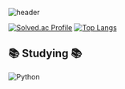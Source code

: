 ![header](https://capsule-render.vercel.app/api?type=waving&color=0:9CB4D4,100:659F7C&height=300&section=header&text=Hi!%20I'm%20Yujin&animation=fadeIn&fontSize=90)

[![Solved.ac Profile](http://mazassumnida.wtf/api/v2/generate_badge?boj=cho4u4o)](https://solved.ac/cho4u4o/)     [![Top Langs](https://github-readme-stats.vercel.app/api/top-langs/?username=cho4u4o&layout=donut)](https://github.com/anuraghazra/github-readme-stats)

## 📚 Studying 📚
![Python](https://img.shields.io/badge/Python-3776AB.svg?&style=for-the-badge&logo=Python&logoColor=white)
